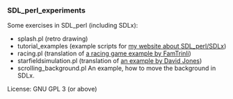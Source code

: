 ### SDL_perl_experiments

Some exercises in SDL_perl (including SDLx):

- splash.pl (retro drawing)
- tutorial_examples (example scripts for [my website about SDL_perl/SDLx](https://hlubenow.lima-city.de/perl6_sdl.html))
- racing.pl (translation of [a racing game example by FamTrinli](https://www.youtube.com/watch?v=N60lBZDEwJ8))
- starfieldsimulation.pl (translation of [an example by David Jones](https://github.com/davidejones/starfield))
- scrolling_background.pl An example, how to move the background in SDLx.

License: GNU GPL 3 (or above)
